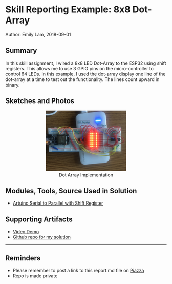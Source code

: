 #  Skill Reporting Example: 8x8 Dot-Array

Author: Emily Lam, 2018-09-01

## Summary

In this skill assignment, I wired a 8x8 LED Dot-Array to the ESP32
using shift registers. This allows me to use 3 GPIO pins on the
micro-controller to control 64 LEDs. In this example, I used the
dot-array display one line of the dot-array at a time to test out the
functionality. The lines count upward in binary.

## Sketches and Photos

<center><img src="./Images/dot-array.jpg" width="50%" /></center>
<center> Dot Array Implementation</center>


## Modules, Tools, Source Used in Solution
- [Artuino Serial to Parallel with Shift Register](https://www.arduino.cc/en/Tutorial/ShiftOut)


## Supporting Artifacts
- [Video Demo](https://drive.google.com/file/d/1UEPXWIlZeXka2LNjEf9gJsUMIartxoMj/view?usp=sharing)
- [Github repo for my
  solution](https://github.com/BU-EC444/Lam-Emily/skills/2-Single-Micro/08)

-----

## Reminders

- Please remember to post a link to this report.md file on [Piazza](https://piazza.com/class/jja9ukam6dp48f)
- Repo is made private
